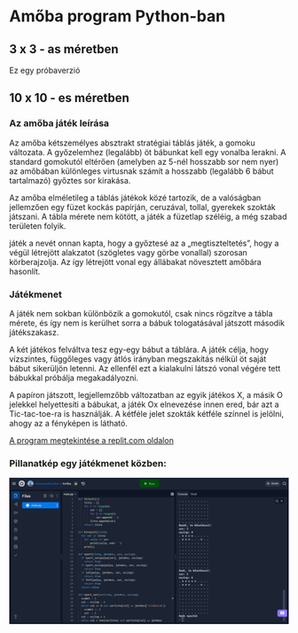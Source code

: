 # Amőba program Python-ban
## 3 x 3 - as méretben
Ez egy próbaverzió

## 10 x 10 - es méretben
### Az amőba játék leírása

Az amőba kétszemélyes absztrakt stratégiai táblás játék, a gomoku változata. A győzelemhez (legalább) öt bábunkat kell egy vonalba lerakni. A standard gomokutól eltérően (amelyben az 5-nél hosszabb sor nem nyer) az amőbában különleges virtusnak számít a hosszabb (legalább 6 bábut tartalmazó) győztes sor kirakása.

Az amőba elméletileg a táblás játékok közé tartozik, de a valóságban jellemzően egy füzet kockás papírján, ceruzával, tollal, gyerekek szokták játszani. A tábla mérete nem kötött, a játék a füzetlap széléig, a még szabad területen folyik.

 játék a nevét onnan kapta, hogy a győztesé az a „megtiszteltetés”, hogy a végül létrejött alakzatot (szögletes vagy görbe vonallal) szorosan körberajzolja. Az így létrejött vonal egy állábakat növesztett amőbára hasonlít.
 
 ### Játékmenet
 
 A játék nem sokban különbözik a gomokutól, csak nincs rögzítve a tábla mérete, és így nem is kerülhet sorra a bábuk tologatásával játszott második játékszakasz.

A két játékos felváltva tesz egy-egy bábut a táblára. A játék célja, hogy vízszintes, függőleges vagy átlós irányban megszakítás nélkül öt saját bábut sikerüljön letenni. Az ellenfél ezt a kialakulni látszó vonal végére tett bábukkal próbálja megakadályozni.

A papíron játszott, legjellemzőbb változatban az egyik játékos X, a másik O jelekkel helyettesíti a bábukat, a játék Ox elnevezése innen ered, bár azt a Tic-tac-toe-ra is használják. A kétféle jelet szokták kétféle színnel is jelölni, ahogy az a fényképen is látható.

[A program megtekintése a replit.com oldalon](https://replit.com/@kolozsvarikrisztian/Amoba#main.py)

### Pillanatkép egy játékmenet közben:

![Nyertes](nyertes.png)
